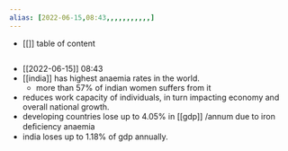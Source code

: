 ```yaml
---
alias: [2022-06-15,08:43,,,,,,,,,,,]
---
```

- [[]]
table of content
```toc
```

- [[2022-06-15]] 08:43
- [[india]] has highest anaemia rates in the world.
	- more than 57% of indian women suffers from it
- reduces work capacity of individuals, in turn impacting economy and overall national growth.
- developing countries lose up to 4.05% in [[gdp]] /annum due to iron deﬁciency anaemia
- india loses up to 1.18% of gdp annually.